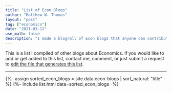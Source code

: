 ```yaml
---
title: "List of Econ Blogs"
author: "Matthew W. Thomas"
layout: "post"
tag: ["economics"]
date: "2021-03-12"
use_math: false
description: "I made a blogroll of Econ blogs that anyone can contribute to"
---
```


This is a list I compiled of other blogs about Economics. If you would like to add or get added to this list, contact me, comment, or just submit a request to [edit the file that generates this list](https://github.com/mwt/matthewthom.as/edit/master/_data/econ-blogs.yml).

---

{%- assign sorted_econ_blogs = site.data.econ-blogs | sort_natural: "title" -%}
{%- include list.html data=sorted_econ_blogs -%}
